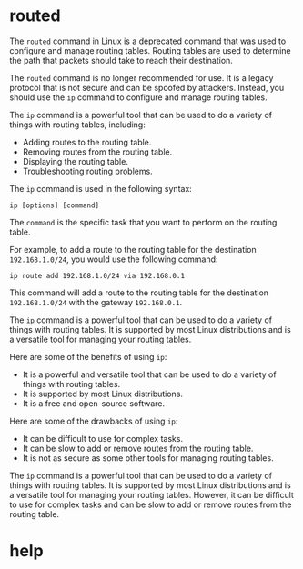 # routed

The `routed` command in Linux is a deprecated command that was used to configure and manage routing tables. Routing tables are used to determine the path that packets should take to reach their destination.

The `routed` command is no longer recommended for use. It is a legacy protocol that is not secure and can be spoofed by attackers. Instead, you should use the `ip` command to configure and manage routing tables.

The `ip` command is a powerful tool that can be used to do a variety of things with routing tables, including:

* Adding routes to the routing table.
* Removing routes from the routing table.
* Displaying the routing table.
* Troubleshooting routing problems.

The `ip` command is used in the following syntax:

```
ip [options] [command]
```

The `command` is the specific task that you want to perform on the routing table.

For example, to add a route to the routing table for the destination `192.168.1.0/24`, you would use the following command:

```
ip route add 192.168.1.0/24 via 192.168.0.1
```

This command will add a route to the routing table for the destination `192.168.1.0/24` with the gateway `192.168.0.1`.

The `ip` command is a powerful tool that can be used to do a variety of things with routing tables. It is supported by most Linux distributions and is a versatile tool for managing your routing tables.

Here are some of the benefits of using `ip`:

* It is a powerful and versatile tool that can be used to do a variety of things with routing tables.
* It is supported by most Linux distributions.
* It is a free and open-source software.

Here are some of the drawbacks of using `ip`:

* It can be difficult to use for complex tasks.
* It can be slow to add or remove routes from the routing table.
* It is not as secure as some other tools for managing routing tables.

The `ip` command is a powerful tool that can be used to do a variety of things with routing tables. It is supported by most Linux distributions and is a versatile tool for managing your routing tables. However, it can be difficult to use for complex tasks and can be slow to add or remove routes from the routing table.


# help 

```

```
